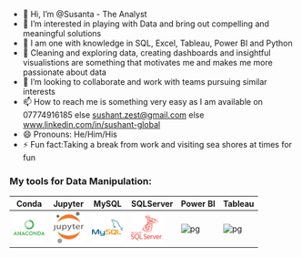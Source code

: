 - 👋 Hi, I’m @Susanta - The Analyst 
- 👀 I’m interested in playing with Data and bring out compelling and meaningful solutions
- 🌱 I am one with knowledge in SQL, Excel, Tableau, Power BI and Python
- 🧹 Cleaning and exploring data, creating dashboards and insightful visualistions are something that motivates me and makes me more passionate about data
- 💞️ I’m looking to collaborate and work with teams pursuing similar interests
- 📫 How to reach me is something very easy as I am available on 07774916185 else sushant.zest@gmail.com else www.linkedin.com/in/sushant-global
- 😄 Pronouns: He/Him/His
- ⚡ Fun fact:Taking a break from work and visiting sea shores at times for fun

### My tools for Data Manipulation:

| Conda | Jupyter | MySQL | SQLServer | Power BI | Tableau | 
|----------|----------|----------|----------|----------|----------|
|<img src="https://github.com/devicons/devicon/blob/master/icons/anaconda/anaconda-original-wordmark.svg" title="Anaconda" alt="Conda" width="55" height="55"/>|<img src="https://github.com/devicons/devicon/blob/master/icons/jupyter/jupyter-original-wordmark.svg" title="Jupiter" alt="Jupiter" width="55" height="55"/>|<img src="https://github.com/devicons/devicon/blob/master/icons/mysql/mysql-original-wordmark.svg" title="MySQL" alt="MySQL" width="55" height="55"/>|<img src="https://github.com/devicons/devicon/blob/master/icons/microsoftsqlserver/microsoftsqlserver-plain-wordmark.svg" title="pg" alt="pg" width="55" height="55"/>|<img src="https://github.com/microsoft/PowerBI-Icons/blob/main/SVG/Power-BI.svg" title="pg" alt="pg" width="55" height="55"/>|<img src="https://surveymonkey-assets.s3.amazonaws.com/papiasset/apps/logos/2e989404-aed0-41ea-9198-ddc1c76d7a4a" title="pg" alt="pg" width="55" height="55"/>|

